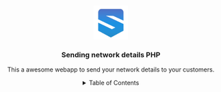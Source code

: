 

<!-- PROJECT LOGO -->
<br />
<div align="center">
  <a href="https://github.com/kaan-master/sending">
    <img src="images/logo.png" alt="Logo" width="80" height="80">
  </a>

  <h3 align="center">Sending network details PHP</h3>

  <p align="center">
This a awesome webapp to send your network details to your customers.



<!-- TABLE OF CONTENTS -->
<details>
  <summary>Table of Contents</summary>
  <ol>
    <li>
      <a href="#about-the-project">About The Project</a>
    


<!-- ABOUT THE PROJECT -->
## About The Project


### Built With

- PHP 
- CSS
- HTML
- JavaScript

<!-- GETTING STARTED -->
## Getting Started

clone the repository and head to the installation part.

### Installation

_Below is an example of how you can instruct your audience on installing and setting up your app. This template doesn't rely on any external dependencies or services._

The first step is to import de SQL within the installation folder.

After importing the required SQL you can change your credentials within app/database.php
<p align="right">(<a href="#readme-top">back to top</a>)</p>



<!-- USAGE EXAMPLES -->
## Usage

Now you should be able to register and print IP adresses for your administration.
This was my first PHP project, you are free to use it for any reason!

<p align="right">(<a href="#readme-top">back to top</a>)</p>
